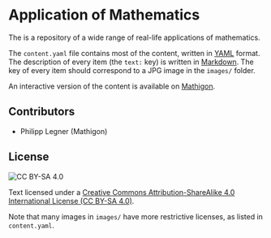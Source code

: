 # Application of Mathematics

The is a repository of a wide range of real-life applications of mathematics.

The `content.yaml` file contains most of the content, written  in
[YAML](https://yaml.org) format. The description of every item (the `text:` key)
is written in [Markdown](https://en.wikipedia.org/wiki/Markdown). The key of
every item should correspond to a JPG image in the `images/` folder.

An interactive version of the content is available on
[Mathigon](https://mathigon.org/applications).


## Contributors

* Philipp Legner (Mathigon)


## License

![CC BY-SA 4.0](https://upload.wikimedia.org/wikipedia/commons/thumb/d/d0/CC-BY-SA_icon.svg/88px-CC-BY-SA_icon.svg.png)

Text licensed under a [Creative Commons Attribution-ShareAlike 4.0 International
License (CC BY-SA 4.0)](https://creativecommons.org/licenses/by-sa/4.0/).

Note that many images in `images/` have more restrictive licenses, as listed
in `content.yaml`.
